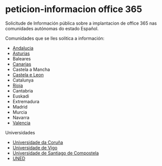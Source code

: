 # peticion-informacion office 365
Solicitude de Información pública sobre a implantacion de office 365 nas comunidades autónomas do estado Español.

Comunidades que se lles solitica a información:
* [Andalucia](https://github.com/polo-software-libre-na-educacion-galega/peticion-informacion-office-365/tree/master/andalucia)
* [Asturias](https://github.com/polo-software-libre-na-educacion-galega/peticion-informacion-office-365/tree/master/asturias)
* Baleares
* [Canarias](https://github.com/polo-software-libre-na-educacion-galega/peticion-informacion-office-365/tree/master/canarias)
* Castela a Mancha
* [Castela e Leon](https://github.com/polo-software-libre-na-educacion-galega/peticion-informacion-office-365/tree/master/castela%20e%20leon)
* Catalunya
* [Rioja](https://github.com/polo-software-libre-na-educacion-galega/peticion-informacion-office-365/tree/master/rioja)
* Cantabria
* Euskadi
* Extremadura
* Madrid
* Murcia
* Navarra
* [Valencia](https://github.com/polo-software-libre-na-educacion-galega/peticion-informacion-office-365/tree/master/valencia)


Universidades
* [Universidade da Coruña](https://github.com/polo-software-libre-na-educacion-galega/peticion-informacion-office-365/tree/master/98_universidades/udc)
* [Universidade de Vigo](https://github.com/polo-software-libre-na-educacion-galega/peticion-informacion-office-365/tree/master/98_universidades/uvigo) 
* [Universidade de Santiago de Compostela](https://github.com/polo-software-libre-na-educacion-galega/peticion-informacion-office-365/tree/master/98_universidades/usc)
* [UNED]()

